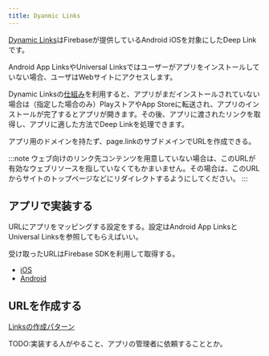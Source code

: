 ```yaml
---
title: Dyanmic Links
---
```


[Dynamic Links](https://firebase.google.com/docs/dynamic-links)はFirebaseが提供しているAndroid iOSを対象にしたDeep Linkです。

Android App LinksやUniversal Linksではユーザーがアプリをインストールしていない場合、ユーザはWebサイトにアクセスします。

Dynamic Linksの[仕組み](https://firebase.google.com/docs/dynamic-links#how-does-it-work)を利用すると、アプリがまだインストールされていない場合は（指定した場合のみ）PlayストアやApp Storeに転送され、アプリのインストールが完了するとアプリが開きます。その後、アプリに渡されたリンクを取得し、アプリに適した方法でDeep Linkを処理できます。

アプリ用のドメインを持たず、page.linkのサブドメインでURLを作成できる。

:::note
ウェブ向けのリンク先コンテンツを用意していない場合は、このURLが有効なウェブリソースを指していなくてもかまいません。その場合は、このURLからサイトのトップページなどにリダイレクトするようにしてください。
:::

## アプリで実装する

URLにアプリをマッピングする設定をする。設定はAndroid App LinksとUniversal Linksを参照してもらえばいい。

受け取ったURLはFirebase SDKを利用して取得する。

- [iOS](https://firebase.google.com/docs/dynamic-links/ios/receive)
- [Android](https://firebase.google.com/docs/dynamic-links/android/receive)



## URLを作成する

[Linksの作成パターン](https://firebase.google.com/docs/dynamic-links/create-links)

TODO:実装する人がやること、アプリの管理者に依頼することとか。

